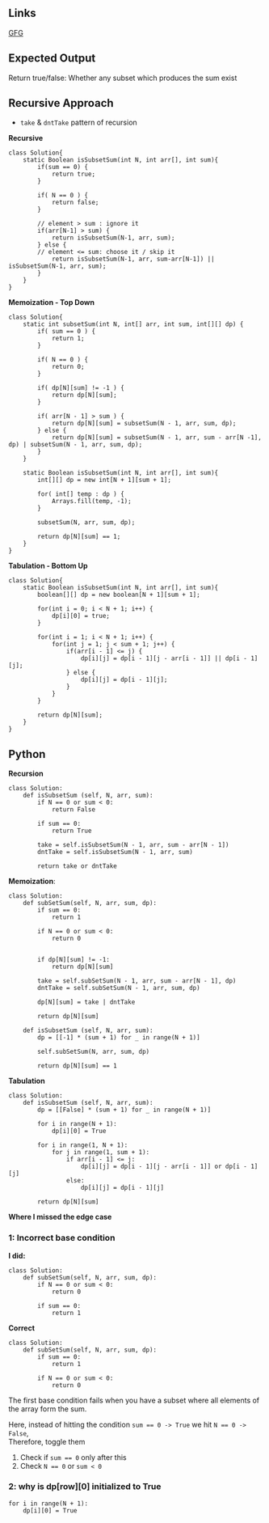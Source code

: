 ## Links
[GFG](https://practice.geeksforgeeks.org/problems/subset-sum-problem-1611555638/1)

## Expected Output
Return true/false: Whether any subset which produces the sum exist

## Recursive Approach
- `take` & `dntTake` pattern of recursion

**Recursive**
```
class Solution{
    static Boolean isSubsetSum(int N, int arr[], int sum){
        if(sum == 0) {
            return true;
        }

        if( N == 0 ) {
            return false;
        }
                
        // element > sum : ignore it
        if(arr[N-1] > sum) {
            return isSubsetSum(N-1, arr, sum);
        } else {
        // element <= sum: choose it / skip it
            return isSubsetSum(N-1, arr, sum-arr[N-1]) || isSubsetSum(N-1, arr, sum);
        }
    }
}
```

**Memoization - Top Down**
```
class Solution{
    static int subsetSum(int N, int[] arr, int sum, int[][] dp) {
        if( sum == 0 ) {
            return 1;
        }
        
        if( N == 0 ) {
            return 0;
        }
        
        if( dp[N][sum] != -1 ) {
            return dp[N][sum];
        }
        
        if( arr[N - 1] > sum ) {
            return dp[N][sum] = subsetSum(N - 1, arr, sum, dp);
        } else {
            return dp[N][sum] = subsetSum(N - 1, arr, sum - arr[N -1], dp) | subsetSum(N - 1, arr, sum, dp);
        }
    }
    
    static Boolean isSubsetSum(int N, int arr[], int sum){
        int[][] dp = new int[N + 1][sum + 1];
        
        for( int[] temp : dp ) {
            Arrays.fill(temp, -1);
        }
        
        subsetSum(N, arr, sum, dp);
        
        return dp[N][sum] == 1;
    }
}
```

**Tabulation - Bottom Up**
```
class Solution{
    static Boolean isSubsetSum(int N, int arr[], int sum){
        boolean[][] dp = new boolean[N + 1][sum + 1];
        
        for(int i = 0; i < N + 1; i++) {
            dp[i][0] = true;
        }
        
        for(int i = 1; i < N + 1; i++) {
            for(int j = 1; j < sum + 1; j++) {
                if(arr[i - 1] <= j) {
                    dp[i][j] = dp[i - 1][j - arr[i - 1]] || dp[i - 1][j];
                } else {
                    dp[i][j] = dp[i - 1][j];
                }
            }
        }
        
        return dp[N][sum];
    }
}
```

## Python

**Recursion**

```
class Solution:
    def isSubsetSum (self, N, arr, sum):
        if N == 0 or sum < 0:
            return False
        
        if sum == 0:
            return True
        
        take = self.isSubsetSum(N - 1, arr, sum - arr[N - 1])
        dntTake = self.isSubsetSum(N - 1, arr, sum)
        
        return take or dntTake
```

**Memoization**:

```
class Solution:
    def subSetSum(self, N, arr, sum, dp):
        if sum == 0:
            return 1
            
        if N == 0 or sum < 0:
            return 0
        
            
        if dp[N][sum] != -1:
            return dp[N][sum]
        
        take = self.subSetSum(N - 1, arr, sum - arr[N - 1], dp)
        dntTake = self.subSetSum(N - 1, arr, sum, dp)
        
        dp[N][sum] = take | dntTake
        
        return dp[N][sum]
    
    def isSubsetSum (self, N, arr, sum):
        dp = [[-1] * (sum + 1) for _ in range(N + 1)]
        
        self.subSetSum(N, arr, sum, dp)
        
        return dp[N][sum] == 1
```

**Tabulation**
```
class Solution:
    def isSubsetSum (self, N, arr, sum):
        dp = [[False] * (sum + 1) for _ in range(N + 1)]
        
        for i in range(N + 1):
            dp[i][0] = True
        
        for i in range(1, N + 1):
            for j in range(1, sum + 1):
                if arr[i - 1] <= j:
                    dp[i][j] = dp[i - 1][j - arr[i - 1]] or dp[i - 1][j]
                else:
                    dp[i][j] = dp[i - 1][j]
        
        return dp[N][sum]
```

**Where I missed the edge case**
### 1: Incorrect base condition
**I did:**
```
class Solution:
    def subSetSum(self, N, arr, sum, dp):
        if N == 0 or sum < 0:
            return 0
        
        if sum == 0:
            return 1
```

**Correct**
```
class Solution:
    def subSetSum(self, N, arr, sum, dp):
        if sum == 0:
            return 1
        
        if N == 0 or sum < 0:
            return 0
```

The first base condition fails when you have a subset where all elements of the array form the sum.

Here, instead of hitting the condition `sum == 0 -> True` we hit `N == 0 -> False`, \
Therefore, toggle them
1. Check if `sum == 0` only after this
2. Check `N == 0` or `sum < 0`

### 2: why is dp[row][0] initialized to True
```
for i in range(N + 1):
    dp[i][0] = True
```
